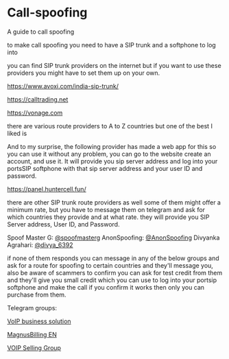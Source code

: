 # Call-spoofing
A guide to call spoofing 

to make call spoofing you need to have a SIP trunk and a softphone to log into 

you can find SIP trunk providers on the internet but if you want to use these providers you might have to set them up on your own.

https://www.avoxi.com/india-sip-trunk/

https://calltrading.net

https://vonage.com

there are various route providers to A to Z countries but one of the best I liked is 

And to my surprise, the following provider has made a web app for this so you can use it without any problem, you can go to the website create an account, and use it.
It will provide you sip server address and log into your portsSIP softphone with that sip server address and your user ID and password.

https://panel.huntercell.fun/ 


there are other SIP trunk route providers as well some of them might offer a minimum rate, but you have to message them on telegram and ask for which countries they provide and at what rate.
they will provide you SIP Server address, User ID, and Password.

Spoof Master G: [@spoofmasterg](https://t.me/spoofmasterg)
AnonSpoofing: [@AnonSpoofing](https://t.me/AnonSpoofing)
Divyanka Agrahari: [@divya_6392](https://t.me/DrSpoofing)


if none of them responds you can message in any of the below groups and ask for a route for spoofing to certain countries and they'll message you, also be aware of scammers to confirm you can ask for test credit from them and they'll give you small credit which you can use to log into your portsip softphone and make the call if you confirm it works then only you can purchase from them. 

Telegram groups: 

[VoIP business solution](https://t.me/voip_business_solutions)

[MagnusBilling EN](https://t.me/joinchat/NXwoZRPGpG6rPqp3yssLzQ)

[VOIP Selling Group](https://t.me/+YsZ9rVZmCzJlZGI1)

